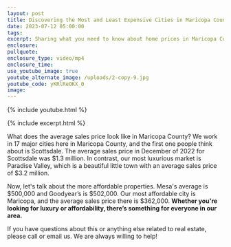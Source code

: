 ```yaml
---
layout: post
title: Discovering the Most and Least Expensive Cities in Maricopa County
date: 2023-07-12 05:00:00
tags:
excerpt: Sharing what you need to know about home prices in Maricopa County.
enclosure:
pullquote:
enclosure_type: video/mp4
enclosure_time:
use_youtube_image: true
youtube_alternate_image: /uploads/2-copy-9.jpg
youtube_code: yKRlReOKX_0
image:
---
```

{% include youtube.html %}

{% include excerpt.html %}

What does the average sales price look like in Maricopa County? We work in 17 major cities here in Maricopa County, and the first one people think about is Scottsdale. The average sales price in December of 2022 for Scottsdale was $1.3 million. In contrast, our most luxurious market is Paradise Valley, which is a beautiful little town with an average sales price of $3.2 million.

Now, let's talk about the more affordable properties. Mesa's average is $500,000 and Goodyear’s is $502,000. Our most affordable city is Maricopa, and the average sales price there is $362,000. **Whether you're looking for luxury or affordability, there’s something for everyone in our area.&nbsp;**

If you have questions about this or anything else related to real estate, please call or email us. We are always willing to help!